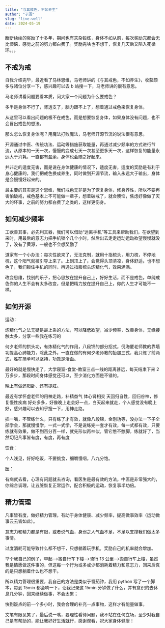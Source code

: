```yaml
---
title: "与其戒色，不如养生"
author: "子涵"
slug: "live-well"
date: 2024-05-19
---
```


断断续续的奖励了十多年，期间也有夹杂锻炼，身体不如从前，每次奖励完都会无比懊恼，感觉之前的努力都白费了。奖励完啥也不想干，恢复几天后又陷入死循环。。。

## 不戒为戒

自我介绍完毕，最近看了马林思维，马老师讲的《与其戒色，不如养生》，收获颇多与诸位分享一下，感兴趣可以去 b 站搜一下，马老师讲的很有意思。

马老师讲看问题要看本质，问大家一个问题为什么要戒色？

多半是身体不行了，肾透支了，脑力跟不上了，想着通过戒色来恢复身体。

从这里可以看出问题的根不在戒色，而是想要恢复身体，如果身体没有问题，也不会冒出戒色的想法。

那么怎么恢复身体呢？用魔法打败魔法，马老师开源节流的说法很有意思。

开源通过中医、传统功法、运动等措施获取能量，再通过减少频率的方式进行节流，从原本的一天一次，慢慢的变成七天一次甚至更多天一次，这样恢复的能量永远大于消耗，一直都有盈余，身体也会随之好起来。

并非走的适度无害，而是说在身体健康的情况下，适度无害，适度的奖励是有利于身心健康的，我们把戒色换成养生，同时做到开源节流，输入永远大于输出，身体是会慢慢好起来的。

最主要的其实是这个思维，我们戒色无非是为了恢复身体，修身养性，所以不要再害怕破戒，戒色基本上不可能做一辈子，想着破戒了，就会懊恼，焦虑好像做了天大的坏事，之前的努力都白费了之类的，这样更伤身。

## 如何减少频率

工欲善其事，必先利其器，我们可以借助“远离手机”等工具来帮助我们，在欲望到来时，用最后的意志力把手机锁个几个小时，然后出去走走运动运动欲望慢慢就没了，没有了黄源，一般也不会想奖励了

道家有一个小办法：每次性欲来了，无法克制，就用十指梳头，用力梳，不停地梳，这个阳气就被引导上来了。上到顶上了，会觉得头顶清凉，身体舒适，也不想色了，我们锁住手机的同时，再通过指腹梳头炼精化气，效果满满。

改变思维，找别的乐子，把心思放在提升自己上，好好生活，而不是戒色，单纯戒色你的人生不会有太多改变，但是把精力放在提升自己上，你的人生才可能不一样。

## 如何开源

运动：

炼精化气之法无疑是最上乘的方法，可以降低欲望，减少频率，改善身体，无缘接触太多，分享一些我在练习的

何夕老师的拱头功，有炼精化气的作用，八段锦的部分招式，倪海厦老师教的靠墙功提高心肺能力，除此之外，一直在做的有何夕老师教的抬腿三式，我只练了前两式，胜在简单可以坚持，功效是活血。

最好的就是慢快走了，大学寝室-食堂-教室三点一线的距离甚远，每天结束下来 2 万多步，那段时间身体感觉还可以，至少消化方面是不错的。

晚上有做还阳卧、还有提肛。

最近有学怀虚老师的用神走路，补精益气 体心肾相交 天回归自性，回归谷神，修复慢性疾病 好处多多，好像晚上走会好一点，白天起来就走，个人感觉没有晚上好，感兴趣可以去知乎搜一下，用神走路。

插一嘴，不管练什么，只有练了才有效，就像八段锦，金刚功等，没办法一下子全部学会，那就慢慢学，一式一式学，不是说练完一套才有效，每一式都有效，只要练就有效果，做不到百分百一样，就先形似再神似，管它憋不憋脚，练就好了，当然切记凡事皆有度，有度，再有度

饮食：

个人浅见，好好吃饭，不要挑食，细嚼慢咽，八九分饱。

医：

有病就去看，心理有问题就去咨询，看医生是最有效的方法，中医是非常强大的，你综合调理，让五脏恢复正常运作，配合积极的运动，恢复事半功倍。

## 精力管理

凡事皆有度，做好精力管理，有助于身体健康、减少频率，提高做事效率（运动做事云云皆如此）。

意志力和精力都是有限，或者说气血，身弱之人气血不足，不足以支撑我们做太多事情。

过度消耗可能导致什么都不想干，只想躺着玩手机，奖励自己的机率就会增加。

举个我自己的例子，早起-->搬自行车下楼-->骑行 13 公里-->搬自行车上楼，虽然我是情愿做这件事的，但这每一个行为或多或少都消耗着精力和意志力，回来后真的是只想躺着什么也不想干。

所以精力管理很重要，我自己的方法是类似于番茄钟，我用 python 写了一个脚本，每到 15min 都会响一下，让我记录这 15min 分钟做了什么，并有意识的去休息几分钟，回来继续做事，不会太累；

快到饭点的前一个多小时，我会合理的补充一点事物，这样才有能量做事。

文笔有限见笑了，最后说一嘴，要理性看待问题，我不站在任何立场，至少对我自己是有帮助的，能让我好好生活就行，感谢观看，祝大家身体健康！
